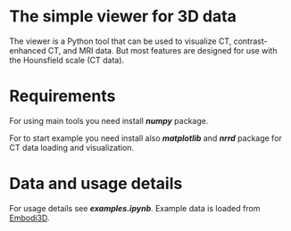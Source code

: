 # The simple viewer for 3D data
The viewer is a Python tool that can be used to visualize CT, contrast-enhanced CT, and MRI data. But most features are designed for use with the Hounsfield scale (CT data).

# Requirements
For using main tools you need install <b><i>numpy</i></b> package.

For to start example you need install also <b><i>matplotlib</i></b> and <b><i>nrrd</i></b> package for CT data loading and visualization.

# Data and usage details
For usage details see <b><i>examples.ipynb</i></b>. Example data is loaded from <a href='https://www.embodi3d.com'>Embodi3D</a>.
